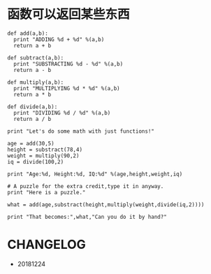 
# 函数可以返回某些东西


    def add(a,b):
      print "ADDING %d + %d" %(a,b)
      return a + b
      
    def subtract(a,b):
      print "SUBSTRACTING %d - %d" %(a,b)
      return a - b
      
    def multiply(a,b):
      print "MULTIPLYING %d * %d" %(a,b)
      return a * b
      
    def divide(a,b):
      print "DIVIDING %d / %d" %(a,b)
      return a / b
      
    print "Let's do some math with just functions!"
    
    age = add(30,5)
    height = substract(78,4)
    weight = multiply(90,2)
    iq = divide(100,2)
    
    print "Age:%d, Height:%d, IQ:%d" %(age,height,weight,iq)
    
    # A puzzle for the extra credit,type it in anyway.
    print "Here is a puzzle."
    
    what = add(age,substract(height,multiply(weight,divide(iq,2))))
    
    print "That becomes:",what,"Can you do it by hand?"
    
  # CHANGELOG
  
  - 20181224
  
      
